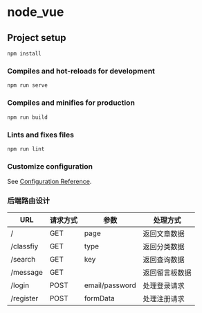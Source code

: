 # node_vue

## Project setup
```
npm install
```

### Compiles and hot-reloads for development
```
npm run serve
```

### Compiles and minifies for production
```
npm run build
```

### Lints and fixes files
```
npm run lint
```

### Customize configuration
See [Configuration Reference](https://cli.vuejs.org/config/).

### 后端路由设计
|URL       |  请求方式  |  参数          | 处理方式      |
|----------|-----------|----------------|--------------|
| /        |   GET     | page           |返回文章数据   |
| /classfiy|   GET     | type           |返回分类数据   |
| /search  |   GET     | key            |返回查询数据   |
| /message |   GET     |                | 返回留言板数据|
| /login   |   POST    | email/password |处理登录请求   |
| /register|   POST    | formData       |  处理注册请求 |


